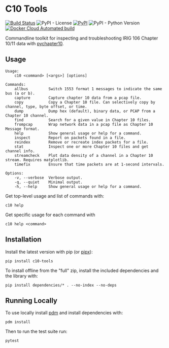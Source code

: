 
# C10 Tools

[![Build Status](https://img.shields.io/azure-devops/build/atac-bham/ee9fec36-25b3-4698-9fc2-f77a58ad9ecb/8)](https://dev.azure.com/atac-bham/c10-tools/_build/latest?definitionId=8&branchName=master)
![PyPI - License](https://img.shields.io/github/license/atac/c10-tools)
[![PyPI](https://img.shields.io/pypi/v/c10-tools)](https://pypi.org/project/c10-tools/)
![PyPI - Python Version](https://img.shields.io/pypi/pyversions/c10-tools)
[![Docker Cloud Automated build](https://img.shields.io/docker/cloud/automated/mcferrill/c10-tools)](https://hub.docker.com/repository/docker/mcferrill/c10-tools/builds)

Commandline toolkit for inspecting and troubleshooting IRIG 106 Chapter 10/11 data with
[pychapter10](https://github.com/atac/pychapter10).


## Usage

```
Usage:
    c10 <command> [<args>] [options]

Commands:
    allbus         Switch 1553 format 1 messages to indicate the same bus (a or b).
    capture        Capture chapter 10 data from a pcap file.
    copy           Copy a Chapter 10 file. Can selectively copy by channel, type, byte offset, or time.
    dump           Dump hex (default), binary data, or PCAP from a Chapter 10 channel.
    find           Search for a given value in Chapter 10 files.
    frompcap       Wrap network data in a pcap file as Chapter 10 Message format.
    help           Show general usage or help for a command.
    inspect        Report on packets found in a file.
    reindex        Remove or recreate index packets for a file.
    stat           Inspect one or more Chapter 10 files and get channel info.
    streamcheck    Plot data density of a channel in a Chapter 10 stream. Requires matplotlib.
    timefix        Ensure that time packets are at 1-second intervals.

Options:
    -v, --verbose  Verbose output.
    -q, --quiet    Minimal output.
    -h, --help     Show general usage or help for a command.
```

Get top-level usage and list of commands with:

```
c10 help
```

Get specific usage for each command with

```
c10 help <command>
```

## Installation

Install the latest version with pip (or [pipx](https://pypa.github.io/pipx/)):

```
pip install c10-tools
```

To install offline from the "full" zip, install the included dependencies and the library with:

```
pip install dependencies/* . --no-index --no-deps
```

## Running Locally

To use locally install [pdm](https://pdm.fming.dev/) and install dependencies with:

```
pdm install
```

Then to run the test suite run:

```
pytest
```
